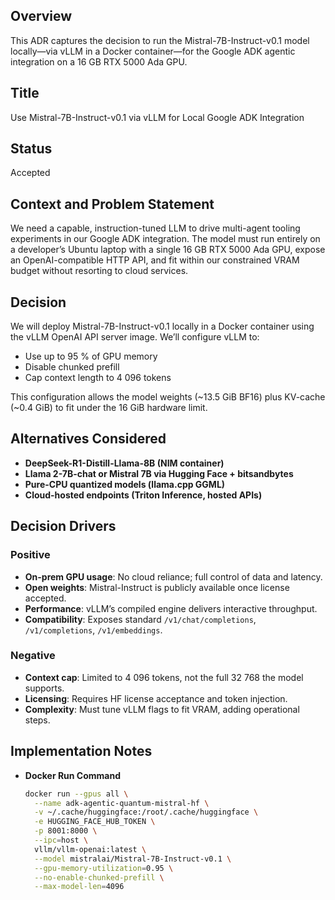 ## Overview
This ADR captures the decision to run the Mistral-7B-Instruct-v0.1 model locally—via vLLM in a Docker container—for the Google ADK agentic integration on a 16 GB RTX 5000 Ada GPU.

## Title
Use Mistral-7B-Instruct-v0.1 via vLLM for Local Google ADK Integration

## Status
Accepted

## Context and Problem Statement
We need a capable, instruction-tuned LLM to drive multi-agent tooling experiments in our Google ADK integration. The model must run entirely on a developer’s Ubuntu laptop with a single 16 GB RTX 5000 Ada GPU, expose an OpenAI-compatible HTTP API, and fit within our constrained VRAM budget without resorting to cloud services.

## Decision
We will deploy Mistral-7B-Instruct-v0.1 locally in a Docker container using the vLLM OpenAI API server image. We’ll configure vLLM to:
- Use up to 95 % of GPU memory  
- Disable chunked prefill  
- Cap context length to 4 096 tokens  

This configuration allows the model weights (~13.5 GiB BF16) plus KV-cache (~0.4 GiB) to fit under the 16 GiB hardware limit.

## Alternatives Considered
- **DeepSeek-R1-Distill-Llama-8B (NIM container)**
- **Llama 2-7B-chat or Mistral 7B via Hugging Face + bitsandbytes**
- **Pure-CPU quantized models (llama.cpp GGML)**
- **Cloud-hosted endpoints (Triton Inference, hosted APIs)**

## Decision Drivers

### Positive
- **On-prem GPU usage**: No cloud reliance; full control of data and latency.  
- **Open weights**: Mistral-Instruct is publicly available once license accepted.  
- **Performance**: vLLM’s compiled engine delivers interactive throughput.  
- **Compatibility**: Exposes standard `/v1/chat/completions`, `/v1/completions`, `/v1/embeddings`.

### Negative
- **Context cap**: Limited to 4 096 tokens, not the full 32 768 the model supports.  
- **Licensing**: Requires HF license acceptance and token injection.  
- **Complexity**: Must tune vLLM flags to fit VRAM, adding operational steps.

## Implementation Notes
- **Docker Run Command**
  ```bash
  docker run --gpus all \
    --name adk-agentic-quantum-mistral-hf \
    -v ~/.cache/huggingface:/root/.cache/huggingface \
    -e HUGGING_FACE_HUB_TOKEN \
    -p 8001:8000 \
    --ipc=host \
    vllm/vllm-openai:latest \
    --model mistralai/Mistral-7B-Instruct-v0.1 \
    --gpu-memory-utilization=0.95 \
    --no-enable-chunked-prefill \
    --max-model-len=4096
